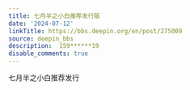 ```yaml
---
title: 七月半之小白推荐发行版
date: '2024-07-12'
linkTitle: https://bbs.deepin.org/en/post/275009
source: deepin_bbs
description:  159******19 
disable_comments: true
---
```

七月半之小白推荐发行
